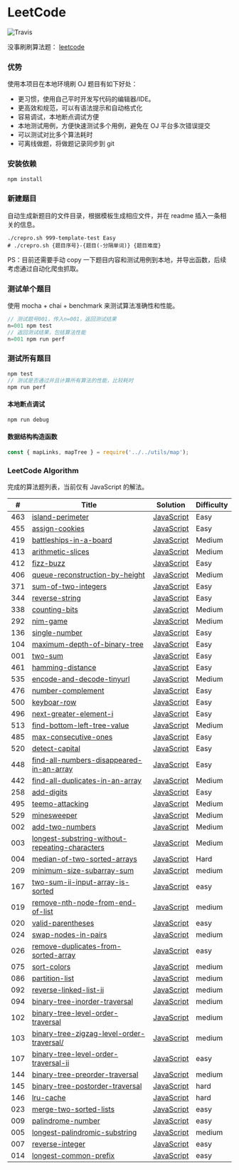 # LeetCode

![Travis](https://img.shields.io/travis/rust-lang/rust.svg)

没事刷刷算法题： [leetcode](https://leetcode.com/problemset/algorithms/)

### 优势

使用本项目在本地环境刷 OJ 题目有如下好处：

- 更习惯，使用自己平时开发写代码的编辑器/IDE。
- 更高效和规范，可以有语法提示和自动格式化
- 容易调试，本地断点调试方便
- 本地测试用例，方便快速测试多个用例，避免在 OJ 平台多次错误提交
- 可以测试对比多个算法耗时
- 可离线做题，将做题记录同步到 git

### 安装依赖

```js
npm install
```

### 新建题目

自动生成新题目的文件目录，根据模板生成相应文件，并在 readme 插入一条相关的信息。

```shell
./crepro.sh 999-template-test Easy
# ./crepro.sh {题目序号}-{题目(-分隔单词)} {题目难度}
```

PS：目前还需要手动 copy 一下题目内容和测试用例到本地，并导出函数，后续考虑通过自动化爬虫抓取。

### 测试单个题目

使用 mocha + chai + benchmark 来测试算法准确性和性能。

```js
// 测试题号001，传入n=001，返回测试结果
n=001 npm test
// 返回测试结果，包括算法性能
n=001 npm run perf
```

### 测试所有题目

```js
npm test
// 测试是否通过并且计算所有算法的性能，比较耗时
npm run perf
```

#### 本地断点调试

```js
npm run debug
```

#### 数据结构构造函数

```js
const { mapLinks, mapTree } = require('../../utils/map');
```

### LeetCode Algorithm

完成的算法题列表，当前仅有 JavaScript 的解法。

| #   | Title                                                                                                                              | Solution                                                                             | Difficulty |
| --- | ---------------------------------------------------------------------------------------------------------------------------------- | ------------------------------------------------------------------------------------ | ---------- |
| 463 | [island-perimeter](https://leetcode.com/problems/island-perimeter/)                                                                | [JavaScript](./problems/463-island-perimeter/index.js)                               | Easy       |
| 455 | [assign-cookies](https://oj.leetcode.com/problems/assign-cookies/)                                                                 | [JavaScript](./problems/455-assign-cookies/index.js)                                 | Easy       |
| 419 | [battleships-in-a-board](https://leetcode.com/problems/battleships-in-a-board/)                                                    | [JavaScript](./problems/419-battleships-in-a-board/index.js)                         | Medium     |
| 413 | [arithmetic-slices](https://leetcode.com/problems/arithmetic-slices/)                                                              | [JavaScript](./problems/413-arithmetic-slices/index.js)                              | Medium     |
| 412 | [fizz-buzz](https://leetcode.com/problems/fizz-buzz/)                                                                              | [JavaScript](./problems/412-fizz-buzz/index.js)                                      | Easy       |
| 406 | [queue-reconstruction-by-height](https://leetcode.com/problems/queue-reconstruction-by-height/)                                    | [JavaScript](./problems/406-queue-reconstruction-by-height/index.js)                 | Medium     |
| 371 | [sum-of-two-integers](https://leetcode.com/problems/sum-of-two-integers/)                                                          | [JavaScript](./problems/371-sum-of-two-integers/index.js)                            | Easy       |
| 344 | [reverse-string](https://leetcode.com/problems/reverse-string/)                                                                    | [JavaScript](./problems/344-reverse-string/index.js)                                 | Easy       |
| 338 | [counting-bits](https://leetcode.com/problems/counting-bits/)                                                                      | [JavaScript](./problems/338-counting-bits/index.js)                                  | Medium     |
| 292 | [nim-game](https://leetcode.com/problems/nim-game/)                                                                                | [JavaScript](./problems/292-nim-game/index.js)                                       | Medium     |
| 136 | [single-number](https://leetcode.com/problems/single-number/)                                                                      | [JavaScript](./problems/136-single-number/index.js)                                  | Easy       |
| 104 | [maximum-depth-of-binary-tree](https://oj.leetcode.com/problems/maximum-depth-of-binary-tree/)                                     | [JavaScript](./problems/104-maximum-depth-of-binary-tree/index.js)                   | Easy       |
| 001 | [two-sum](https://oj.leetcode.com/problems/two-sum/)                                                                               | [JavaScript](./problems/001-two-num/index.js)                                        | Easy       |
| 461 | [hamming-distance](https://oj.leetcode.com/problems/hamming-distance/)                                                             | [JavaScript](./problems/461-hamming-distance/index.js)                               | Easy       |
| 535 | [encode-and-decode-tinyurl](https://oj.leetcode.com/problems/encode-and-decode-tinyurl/)                                           | [JavaScript](./problems/535-encode-and-decode-tinyurl/index.js)                      | Medium     |
| 476 | [number-complement](https://oj.leetcode.com/problems/number-complement/)                                                           | [JavaScript](./problems/476-number-complement/index.js)                              | Easy       |
| 500 | [keyboar-row](https://oj.leetcode.com/problems/keyboar-row/)                                                                       | [JavaScript](./problems/500-keyboar-row/index.js)                                    | Easy       |
| 496 | [next-greater-element-i](https://oj.leetcode.com/problems/next-greater-element-i/)                                                 | [JavaScript](./problems/496-next-greater-element-i/index.js)                         | Easy       |
| 513 | [find-bottom-left-tree-value](https://oj.leetcode.com/problems/find-bottom-left-tree-value/)                                       | [JavaScript](./problems/513-find-bottom-left-tree-value/index.js)                    | Medium     |
| 485 | [max-consecutive-ones](https://oj.leetcode.com/problems/max-consecutive-ones/)                                                     | [JavaScript](./problems/485-max-consecutive-ones/index.js)                           | Easy       |
| 520 | [detect-capital](https://oj.leetcode.com/problems/detect-capital/)                                                                 | [JavaScript](./problems/520-detect-capital/index.js)                                 | Easy       |
| 448 | [find-all-numbers-disappeared-in-an-array](https://oj.leetcode.com/problems/find-all-numbers-disappeared-in-an-array/)             | [JavaScript](./problems/448-find-all-numbers-disappeared-in-an-array/index.js)       | Easy       |
| 442 | [find-all-duplicates-in-an-array](https://oj.leetcode.com/problems/find-all-duplicates-in-an-array/)                               | [JavaScript](./problems/442-find-all-duplicates-in-an-array/index.js)                | Medium     |
| 258 | [add-digits](https://oj.leetcode.com/problems/add-digits/)                                                                         | [JavaScript](./problems/258-add-digits/index.js)                                     | Easy       |
| 495 | [teemo-attacking](https://oj.leetcode.com/problems/teemo-attacking/)                                                               | [JavaScript](./problems/495-teemo-attacking/index.js)                                | Medium     |
| 529 | [minesweeper](https://oj.leetcode.com/problems/minesweeper/)                                                                       | [JavaScript](./problems/529-minesweeper/index.js)                                    | Medium     |
| 002 | [add-two-numbers](https://oj.leetcode.com/problems/add-two-numbers/)                                                               | [JavaScript](./problems/002-add-two-numbers/index.js)                                | Medium     |
| 003 | [longest-substring-without-repeating-characters](https://oj.leetcode.com/problems/longest-substring-without-repeating-characters/) | [JavaScript](./problems/003-longest-substring-without-repeating-characters/index.js) | Medium     |
| 004 | [median-of-two-sorted-arrays](https://oj.leetcode.com/problems/median-of-two-sorted-arrays/)                                       | [JavaScript](./problems/004-median-of-two-sorted-arrays/index.js)                    | Hard       |
| 209 | [minimum-size-subarray-sum](https://oj.leetcode.com/problems/minimum-size-subarray-sum/)                                           | [JavaScript](./problems/209-minimum-size-subarray-sum/index.js)                      | medium     |
| 167 | [two-sum-ii-input-array-is-sorted](https://oj.leetcode.com/problems/two-sum-ii-input-array-is-sorted/)                             | [JavaScript](./problems/167-two-sum-ii-input-array-is-sorted/index.js)               | easy       |
| 019 | [remove-nth-node-from-end-of-list](https://oj.leetcode.com/problems/remove-nth-node-from-end-of-list/)                             | [JavaScript](./problems/019-remove-nth-node-from-end-of-list/index.js)               | medium     |
| 020 | [valid-parentheses](https://oj.leetcode.com/problems/valid-parentheses/)                                                           | [JavaScript](./problems/020-valid-parentheses/index.js)                              | easy       |
| 024 | [swap-nodes-in-pairs](https://oj.leetcode.com/problems/swap-nodes-in-pairs/)                                                       | [JavaScript](./problems/024-swap-nodes-in-pairs/index.js)                            | medium     |
| 026 | [remove-duplicates-from-sorted-array](https://oj.leetcode.com/problems/remove-duplicates-from-sorted-array/)                       | [JavaScript](./problems/026-remove-duplicates-from-sorted-array/index.js)            | easy       |
| 075 | [sort-colors](https://oj.leetcode.com/problems/sort-colors/)                                                                       | [JavaScript](./problems/075-sort-colors/index.js)                                    | medium     |
| 086 | [partition-list](https://oj.leetcode.com/problems/partition-list/)                                                                 | [JavaScript](./problems/086-partition-list/index.js)                                 | medium     |
| 092 | [reverse-linked-list-ii](https://oj.leetcode.com/problems/reverse-linked-list-ii/)                                                 | [JavaScript](./problems/092-reverse-linked-list-ii/index.js)                         | medium     |
| 094 | [binary-tree-inorder-traversal](https://oj.leetcode.com/problems/binary-tree-inorder-traversal/)                                   | [JavaScript](./problems/094-binary-tree-inorder-traversal/index.js)                  | medium     |
| 102 | [binary-tree-level-order-traversal](https://oj.leetcode.com/problems/binary-tree-level-order-traversal/)                           | [JavaScript](./problems/102-binary-tree-level-order-traversal/index.js)              | medium     |
| 103 | [binary-tree-zigzag-level-order-traversal/](https://oj.leetcode.com/problems/binary-tree-zigzag-level-order-traversal//)           | [JavaScript](./problems/103-binary-tree-zigzag-level-order-traversal//index.js)      | medium     |
| 107 | [binary-tree-level-order-traversal-ii](https://oj.leetcode.com/problems/binary-tree-level-order-traversal-ii/)                     | [JavaScript](./problems/107-binary-tree-level-order-traversal-ii/index.js)           | easy       |
| 144 | [binary-tree-preorder-traversal](https://oj.leetcode.com/problems/binary-tree-preorder-traversal/)                                 | [JavaScript](./problems/144-binary-tree-preorder-traversal/index.js)                 | medium     |
| 145 | [binary-tree-postorder-traversal](https://oj.leetcode.com/problems/binary-tree-postorder-traversal/)                               | [JavaScript](./problems/145-binary-tree-postorder-traversal/index.js)                | hard       |
| 146 | [lru-cache](https://oj.leetcode.com/problems/lru-cache/)                                                                           | [JavaScript](./problems/146-lru-cache/index.js)                                      | hard       |
| 023 | [merge-two-sorted-lists](https://oj.leetcode.com/problems/merge-two-sorted-lists/)                                                 | [JavaScript](./problems/023-merge-two-sorted-lists/index.js)                         | easy       |
| 009 | [palindrome-number](https://oj.leetcode.com/problems/palindrome-number/)                                                           | [JavaScript](./problems/009-palindrome-number/index.js)                              | easy       |
| 005 | [longest-palindromic-substring](https://oj.leetcode.com/problems/longest-palindromic-substring/)                                   | [JavaScript](./problems/006-longest-palindromic-substring/index.js)                  | medium     |
| 007 | [reverse-integer](https://oj.leetcode.com/problems/reverse-integer/)                                                               | [JavaScript](./problems/007-reverse-integer/index.js)                                | easy       |
| 014 | [longest-common-prefix](https://oj.leetcode.com/problems/longest-common-prefix/)                                                   | [JavaScript](./problems/14-longest-common-prefix/index.js)                           | easy       |
